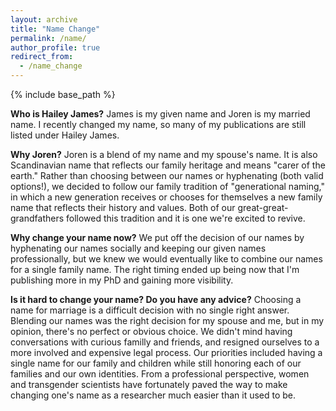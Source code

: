 ```yaml
---
layout: archive
title: "Name Change"
permalink: /name/
author_profile: true
redirect_from:
  - /name_change
---
```

{% include base_path %}

**Who is Hailey James?**
James is my given name and Joren is my married name. I recently changed my name, so many of my publications are still 
listed under Hailey James.

**Why Joren?**
Joren is a blend of my name and my spouse's name. It is also Scandinavian name that reflects our family heritage and 
means "carer of the earth." Rather than choosing between our names or hyphenating (both valid options!), we decided to 
follow our family tradition of "generational naming," in which a new generation receives or chooses for themselves a new
family name that reflects their history and values. Both of our great-great-grandfathers followed this tradition and it 
is one we're excited to revive.

**Why change your name now?**
We put off the decision of our names by hyphenating our names socially and keeping our given names professionally, but 
we knew we would eventually like to combine our names for a single family name. The right timing ended up being now that
I'm publishing more in my PhD and gaining more visibility.

**Is it hard to change your name? Do you have any advice?**
Choosing a name for marriage is a difficult decision with no single right answer. Blending our names was the right
decision for my spouse and me, but in my opinion, there's no perfect or obvious choice. We didn't mind 
having conversations with curious familly and friends, and resigned ourselves to a more involved and expensive legal 
process. Our priorities included having a single name for our family and children while still 
honoring each of our families and our own identities.
From a professional perspective, women and transgender scientists have fortunately paved the way to make changing one's 
name as a researcher much easier than it used to be.

